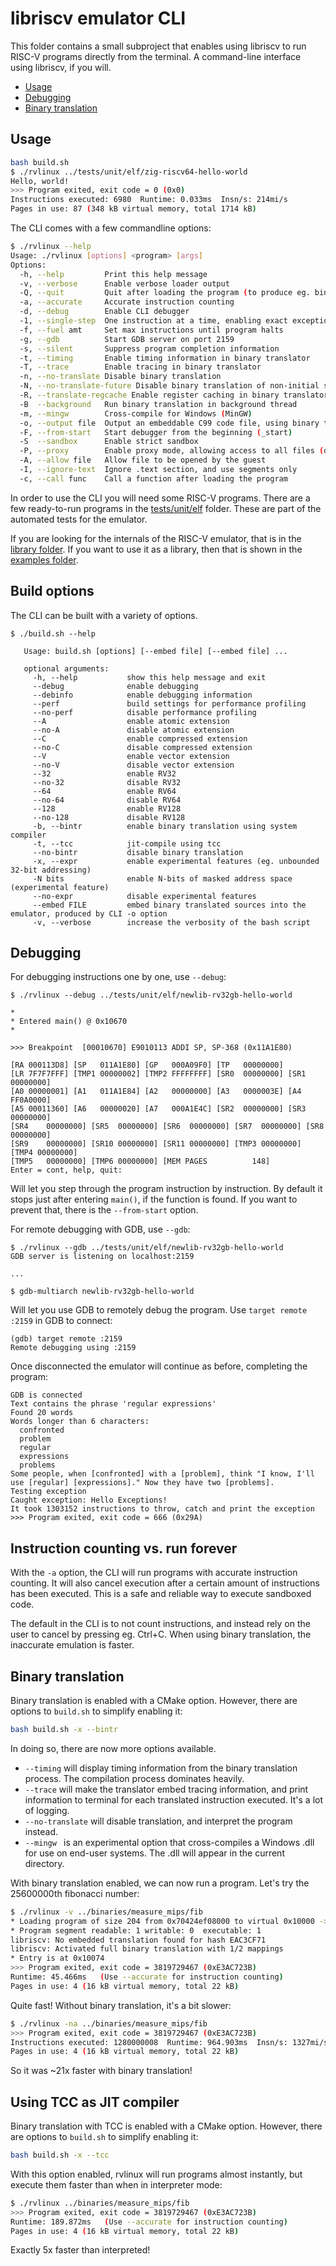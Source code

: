 libriscv emulator CLI
============================================

This folder contains a small subproject that enables using libriscv to run RISC-V programs directly from the terminal. A command-line interface using libriscv, if you will.

* [Usage](#usage)
* [Debugging](#debugging)
* [Binary translation](#binary-translation)

## Usage

```sh
bash build.sh
$ ./rvlinux ../tests/unit/elf/zig-riscv64-hello-world 
Hello, world!
>>> Program exited, exit code = 0 (0x0)
Instructions executed: 6980  Runtime: 0.033ms  Insn/s: 214mi/s
Pages in use: 87 (348 kB virtual memory, total 1714 kB)
```

The CLI comes with a few commandline options:

```sh
$ ./rvlinux --help
Usage: ./rvlinux [options] <program> [args]
Options:
  -h, --help         Print this help message
  -v, --verbose      Enable verbose loader output
  -Q, --quit         Quit after loading the program (to produce eg. binary translations)
  -a, --accurate     Accurate instruction counting
  -d, --debug        Enable CLI debugger
  -1, --single-step  One instruction at a time, enabling exact exceptions
  -f, --fuel amt     Set max instructions until program halts
  -g, --gdb          Start GDB server on port 2159
  -s, --silent       Suppress program completion information
  -t, --timing       Enable timing information in binary translator
  -T, --trace        Enable tracing in binary translator
  -n, --no-translate Disable binary translation
  -N, --no-translate-future Disable binary translation of non-initial segments
  -R, --translate-regcache Enable register caching in binary translator
  -B  --background   Run binary translation in background thread
  -m, --mingw        Cross-compile for Windows (MinGW)
  -o, --output file  Output an embeddable C99 code file, using binary translation
  -F, --from-start   Start debugger from the beginning (_start)
  -S  --sandbox      Enable strict sandbox
  -P, --proxy        Enable proxy mode, allowing access to all files (disabling the sandbox)
  -A, --allow file   Allow file to be opened by the guest
  -I, --ignore-text  Ignore .text section, and use segments only
  -c, --call func    Call a function after loading the program
```

In order to use the CLI you will need some RISC-V programs. There are a few ready-to-run programs in the [tests/unit/elf](/tests/unit/elf) folder. These are part of the automated tests for the emulator.

If you are looking for the internals of the RISC-V emulator, that is in the [library folder](/lib/libriscv/). If you want to use it as a library, then that is shown in the [examples folder](/examples).

## Build options

The CLI can be built with a variety of options.

```
$ ./build.sh --help

   Usage: build.sh [options] [--embed file] [--embed file] ...

   optional arguments:
     -h, --help           show this help message and exit
     --debug              enable debugging
     --debinfo            enable debugging information
     --perf               build settings for performance profiling
     --no-perf            disable performance profiling
     --A                  enable atomic extension
     --no-A               disable atomic extension
     --C                  enable compressed extension
     --no-C               disable compressed extension
     --V                  enable vector extension
     --no-V               disable vector extension
     --32                 enable RV32
     --no-32              disable RV32
     --64                 enable RV64
     --no-64              disable RV64
     --128                enable RV128
     --no-128             disable RV128
     -b, --bintr          enable binary translation using system compiler
     -t, --tcc            jit-compile using tcc
     --no-bintr           disable binary translation
     -x, --expr           enable experimental features (eg. unbounded 32-bit addressing)
	 -N bits              enable N-bits of masked address space (experimental feature)
	 --no-expr            disable experimental features
     --embed FILE         embed binary translated sources into the emulator, produced by CLI -o option
     -v, --verbose        increase the verbosity of the bash script

```

## Debugging

For debugging instructions one by one, use `--debug`:

```
$ ./rvlinux --debug ../tests/unit/elf/newlib-rv32gb-hello-world 

*
* Entered main() @ 0x10670
*

>>> Breakpoint 	[00010670] E9010113 ADDI SP, SP-368 (0x11A1E80)

[RA	000113D8] [SP	011A1E80] [GP	000A09F0] [TP	00000000] 
[LR	7F7F7FFF] [TMP1	00000002] [TMP2	FFFFFFFF] [SR0	00000000] [SR1	00000000] 
[A0	00000001] [A1	011A1E84] [A2	00000000] [A3	0000003E] [A4	FF0A0000] 
[A5	00011360] [A6	00000020] [A7	000A1E4C] [SR2	00000000] [SR3	00000000] 
[SR4	00000000] [SR5	00000000] [SR6	00000000] [SR7	00000000] [SR8	00000000] 
[SR9	00000000] [SR10	00000000] [SR11	00000000] [TMP3	00000000] [TMP4	00000000] 
[TMP5	00000000] [TMP6	00000000] [MEM PAGES          148]
Enter = cont, help, quit: 
```

Will let you step through the program instruction by instruction. By default it stops just after entering `main()`, if the function is found. If you want to prevent that, there is the `--from-start` option.

For remote debugging with GDB, use `--gdb`:

```
$ ./rvlinux --gdb ../tests/unit/elf/newlib-rv32gb-hello-world 
GDB server is listening on localhost:2159

...

$ gdb-multiarch newlib-rv32gb-hello-world
```

Will let you use GDB to remotely debug the program. Use `target remote :2159` in GDB to connect:
```
(gdb) target remote :2159
Remote debugging using :2159
```

Once disconnected the emulator will continue as before, completing the program:

```
GDB is connected
Text contains the phrase 'regular expressions'
Found 20 words
Words longer than 6 characters:
  confronted
  problem
  regular
  expressions
  problems
Some people, when [confronted] with a [problem], think "I know, I'll use [regular] [expressions]." Now they have two [problems].
Testing exception
Caught exception: Hello Exceptions!
It took 1303152 instructions to throw, catch and print the exception
>>> Program exited, exit code = 666 (0x29A)
```

## Instruction counting vs. run forever

With the `-a` option, the CLI will run programs with accurate instruction counting. It will also cancel execution after a certain amount of instructions has been executed. This is a safe and reliable way to execute sandboxed code.

The default in the CLI is to not count instructions, and instead rely on the user to cancel by pressing eg. Ctrl+C. When using binary translation, the inaccurate emulation is faster.


## Binary translation

Binary translation is enabled with a CMake option. However, there are options to `build.sh` to simplify enabling it:

```sh
bash build.sh -x --bintr
```

In doing so, there are now more options available.

- `--timing` will display timing information from the binary translation process. The compilation process dominates heavily.
- `--trace` will make the translator embed tracing information, and print information to terminal for each translated instruction executed. It's a lot of logging.
- `--no-translate` will disable translation, and interpret the program instead.
- `--mingw ` is an experimental option that cross-compiles a Windows .dll for use on end-user systems. The .dll will appear in the current directory.

With binary translation enabled, we can now run a program. Let's try the 25600000th fibonacci number:

```sh
$ ./rvlinux -v ../binaries/measure_mips/fib
* Loading program of size 204 from 0x70424ef08000 to virtual 0x10000 -> 0x100cc
* Program segment readable: 1 writable: 0  executable: 1
libriscv: No embedded translation found for hash EAC3CF71
libriscv: Activated full binary translation with 1/2 mappings
* Entry is at 0x10074
>>> Program exited, exit code = 3819729467 (0xE3AC723B)
Runtime: 45.466ms   (Use --accurate for instruction counting)
Pages in use: 4 (16 kB virtual memory, total 22 kB)
```

Quite fast! Without binary translation, it's a bit slower:

```sh
$ ./rvlinux -na ../binaries/measure_mips/fib
>>> Program exited, exit code = 3819729467 (0xE3AC723B)
Instructions executed: 1280000008  Runtime: 964.903ms  Insn/s: 1327mi/s
Pages in use: 4 (16 kB virtual memory, total 22 kB)
```

So it was ~21x faster with binary translation!


## Using TCC as JIT compiler

Binary translation with TCC is enabled with a CMake option. However, there are options to `build.sh` to simplify enabling it:

```sh
bash build.sh -x --tcc
```

With this option enabled, rvlinux will run programs almost instantly, but execute them faster than when in interpreter mode:

```sh
$ ./rvlinux ../binaries/measure_mips/fib
>>> Program exited, exit code = 3819729467 (0xE3AC723B)
Runtime: 189.872ms   (Use --accurate for instruction counting)
Pages in use: 4 (16 kB virtual memory, total 22 kB)
```

Exactly 5x faster than interpreted!
